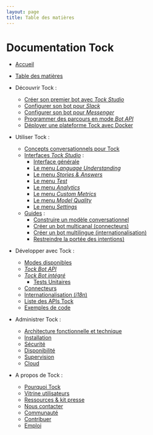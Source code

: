 ```yaml
---
layout: page
title: Table des matières
---
```


# Documentation Tock

- [Accueil](..)

- [Table des matières](../toc)

- Découvrir Tock :

  - [Créer son premier bot avec _Tock Studio_](../guide/studio)
  - [Configurer son bot pour _Slack_](../guide/slack)
  - [Configurer son bot pour _Messenger_](../guide/messenger)
  - [Programmer des parcours en mode _Bot API_](../guide/api)
  - [Déployer une plateforme Tock avec Docker](../guide/plateforme)

- Utiliser Tock :

  - [Concepts conversationnels pour Tock](../user/concepts)
  - [Interfaces _Tock Studio_](../user/studio) :
    - [Interface générale](../user/studio/general)
    - [Le menu _Language Understanding_](../user/studio/nlu)
    - [Le menu _Stories & Answers_](../user/studio/stories-and-answers)
    - [Le menu _Test_](../user/studio/test)
    - [Le menu _Analytics_](../user/studio/analytics)
    - [Le menu _Custom Metrics_](../user/studio/custom-metrics)
    - [Le menu _Model Quality_](../user/studio/nlu-qa)
    - [Le menu _Settings_](../user/studio/configuration)
  - [Guides](../user/guides) :
    - [Construire un modèle conversationnel](../user/guides/build-model)
    - [Créer un bot multicanal (connecteurs)](../user/guides/canaux)
    - [Créer un bot multilingue (internationalisation)](../user/guides/i18n)
    - [Restreindre la portée des intentions)](../user/guides/intents-restrictions)

- Développer avec Tock :

  - [Modes disponibles](../dev/modes)
  - [_Tock Bot API_](../dev/bot-api)
  - [_Tock Bot intégré_](../dev/bot-integre)
    - [Tests Unitaires](../dev/tester)
  - [Connecteurs](../dev/connecteurs)
  - [Internationalisation (_i18n_)](../dev/i18n)
  - [Liste des APIs Tock](../dev/api)
  - [Exemples de code](../dev/exemples-code)

- Administrer Tock :

  - [Architecture fonctionnelle et technique](../admin/architecture)
  - [Installation](../admin/installation)
  - [Sécurité](../admin/securite)
  - [Disponibilité](../admin/disponibilite)
  - [Supervision](../admin/supervision)
  - [Cloud](../admin/cloud)

- A propos de Tock :
  - [Pourquoi Tock](../apropos/pourquoi)
  - [Vitrine utilisateurs](../apropos/vitrine)
  - [Ressources & kit presse](../apropos/ressources)
  - [Nous contacter](../apropos/contact)
  - [Communauté](../apropos/communaute)
  - [Contribuer](../apropos/contribuer)
  - [Emploi](../apropos/emploi)
